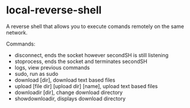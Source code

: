 # local-reverse-shell
A reverse shell that allows you to execute comands remotely on the same network.

Commands:
- disconnect, ends the socket however secondSH is still listening
- stoprocess, ends the socket and terminates secondSH
- logs, view previous commands
- sudo, run as sudo
- download [dir], download text based files
- upload [file dir] [upload dir] [name], upload text based files
- downloadir [dir], change download directory
- showdownloadir, displays download directory
